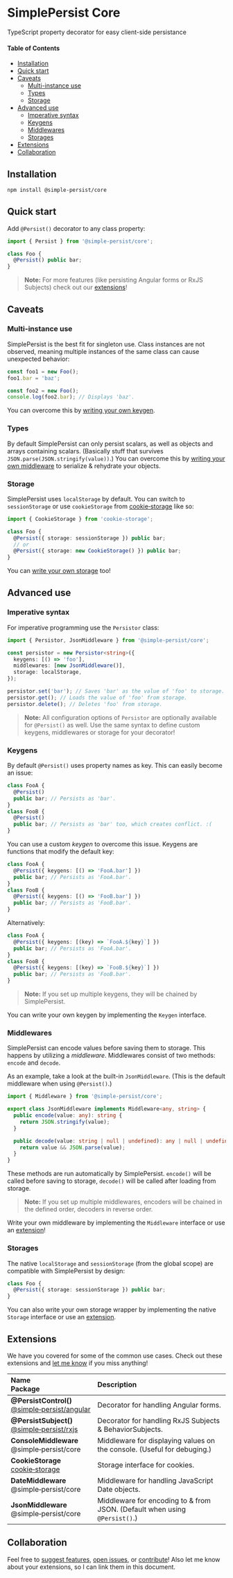# SimplePersist Core
TypeScript property decorator for easy client-side persistance

#### Table of Contents
* [Installation](#installation)
* [Quick start](#quick-start)
* [Caveats](#caveats)
  * [Multi-instance use](#multi-instance-use)
  * [Types](#types)
  * [Storage](#storage)
* [Advanced use](#advanced-use)
  * [Imperative syntax](#imperative-syntax)
  * [Keygens](#keygens)
  * [Middlewares](#middlewares)
  * [Storages](#storages)
* [Extensions](#extensions)
* [Collaboration](#collaboration)

## Installation
```bash
npm install @simple-persist/core
```

## Quick start
Add `@Persist()` decorator to any class property:
```ts
import { Persist } from '@simple-persist/core';

class Foo {
  @Persist() public bar;
}
```
> **Note:** For more features (like persisting Angular forms or RxJS Subjects) check out our [extensions](#extensions)!

## Caveats

### Multi-instance use
SimplePersist is the best fit for singleton use. Class instances are not observed, meaning multiple instances of the same class can cause unexpected behavior:
```ts
const foo1 = new Foo();
foo1.bar = 'baz';

const foo2 = new Foo();
console.log(foo2.bar); // Displays 'baz'.
```
You can overcome this by [writing your own keygen](#keygens).

### Types
By default SimplePersist can only persist scalars, as well as objects and arrays containing scalars. (Basically stuff that survives `JSON.parse(JSON.stringify(value))`.) You can overcome this by [writing your own middleware](#middlewares) to serialize & rehydrate your objects.

### Storage
SimplePersist uses `localStorage` by default. You can switch to `sessionStorage` or use `cookieStorage` from [cookie&#8209;storage](https://www.npmjs.com/package/cookie-storage) like so:
```ts
import { CookieStorage } from 'cookie-storage';

class Foo {
  @Persist({ storage: sessionStorage }) public bar;
  // or
  @Persist({ storage: new CookieStorage() }) public bar;
}
```
You can [write your own storage](#storages) too!

## Advanced use

### Imperative syntax
For imperative programming use the `Persistor` class:
```ts
import { Persistor, JsonMiddleware } from '@simple-persist/core';

const persistor = new Persistor<string>({
  keygens: [() => 'foo'],
  middlewares: [new JsonMiddleware()],
  storage: localStorage,
});

persistor.set('bar'); // Saves 'bar' as the value of 'foo' to storage.
persistor.get(); // Loads the value of 'foo' from storage.
persistor.delete(); // Deletes 'foo' from storage.
```
> **Note:**  All configuration options of `Persistor` are optionally available for `@Persist()` as well.
> Use the same syntax to define custom keygens, middlewares or storage for your decorator!

### Keygens
By default `@Persist()` uses property names as key. This can easily become an issue:
```ts
class FooA {
  @Persist()
  public bar; // Persists as 'bar'.
}
class FooB {
  @Persist()
  public bar; // Persists as 'bar' too, which creates conflict. :(
}
```
You can use a custom *keygen* to overcome this issue. Keygens are functions that modify the default key:
```ts
class FooA {
  @Persist({ keygens: [() => 'FooA.bar'] })
  public bar; // Persists as 'FooA.bar'.
}
class FooB {
  @Persist({ keygens: [() => 'FooB.bar'] })
  public bar; // Persists as 'FooB.bar'.
}
```
Alternatively:
```ts
class FooA {
  @Persist({ keygens: [(key) => `FooA.${key}`] })
  public bar; // Persists as 'FooA.bar'.
}
class FooB {
  @Persist({ keygens: [(key) => `FooB.${key}`] })
  public bar; // Persists as 'FooB.bar'.
}
```
> **Note:**  If you set up multiple keygens, they will be chained by SimplePersist.

You can write your own keygen by implementing the `Keygen` interface.

### Middlewares
SimplePersist can encode values before saving them to storage. This happens by utilizing a *middleware*. Middlewares consist of two methods: `encode` and `decode`.

As an example, take a look at the built-in `JsonMiddleware`. (This is the default middleware when using `@Persist()`.)
```ts
import { Middleware } from '@simple-persist/core';

export class JsonMiddleware implements Middleware<any, string> {
  public encode(value: any): string {
    return JSON.stringify(value);
  }

  public decode(value: string | null | undefined): any | null | undefined {
    return value && JSON.parse(value);
  }
}
```
These methods are run automatically by SimplePersist. `encode()` will be called before saving to storage, `decode()` will be called after loading from storage.

> **Note:**  If you set up multiple middlewares, encoders will be chained in the defined order, decoders in reverse order.

Write your own middleware by implementing the `Middleware` interface or use an [extension](#extensions)!

### Storages
The native `localStorage` and `sessionStorage` (from the global scope) are compatible with SimplePersist by design:
```ts
class Foo {
  @Persist({ storage: sessionStorage }) public bar;
}
```

You can also write your own storage wrapper by implementing the native `Storage` interface or use an [extension](#extensions).

## Extensions
We have you covered for some of the common use cases. Check out these extensions and [let me know](https://github.com/kobalazs) if you miss anything!

| Name<br>Package  | Description  |
|:---|:---|
| **@PersistControl()**<br>[@simple&#8209;persist/angular](https://www.npmjs.com/package/@simple-persist/angular)  | Decorator for handling Angular forms.  |
| **@PersistSubject()**<br>[@simple&#8209;persist/rxjs](https://www.npmjs.com/package/@simple-persist/rxjs)  | Decorator for handling RxJS Subjects & BehaviorSubjects.  |
| **ConsoleMiddleware**<br>@simple&#8209;persist/core  | Middleware for displaying values on the console. (Useful for debuging.)  |
| **CookieStorage**<br>[cookie&#8209;storage](https://www.npmjs.com/package/cookie-storage)  | Storage interface for cookies.  |
| **DateMiddleware**<br>@simple&#8209;persist/core  | Middleware for handling JavaScript Date objects.  |
| **JsonMiddleware**<br>@simple&#8209;persist/core  | Middleware for encoding to & from JSON. (Default when using `@Persist()`.) |

## Collaboration

Feel free to [suggest features](https://github.com/kobalazs), [open issues](https://github.com/kobalazs/simple-persist/issues), or [contribute](https://github.com/kobalazs/simple-persist/pulls)! Also let me know about your extensions, so I can link them in this document.

